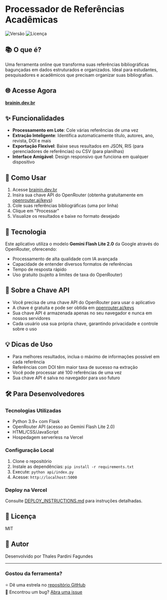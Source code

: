# Processador de Referências Acadêmicas

![Versão](https://img.shields.io/badge/versão-1.0-blue)
![Licença](https://img.shields.io/badge/licença-MIT-green)

## 📚 O que é?

Uma ferramenta online que transforma suas referências bibliográficas bagunçadas em dados estruturados e organizados. Ideal para estudantes, pesquisadores e acadêmicos que precisam organizar suas bibliografias.

## 🌐 Acesse Agora

**[brainin.dev.br](brainin.dev.br)**

## ✨ Funcionalidades

- **Processamento em Lote**: Cole várias referências de uma vez
- **Extração Inteligente**: Identifica automaticamente título, autores, ano, revista, DOI e mais
- **Exportação Flexível**: Baixe seus resultados em JSON, RIS (para gerenciadores de referências) ou CSV (para planilhas)
- **Interface Amigável**: Design responsivo que funciona em qualquer dispositivo

## 🚀 Como Usar

1. Acesse [brainin.dev.br](brainin.dev.br)
2. Insira sua chave API do OpenRouter (obtenha gratuitamente em [openrouter.ai/keys](https://openrouter.ai/keys))
3. Cole suas referências bibliográficas (uma por linha)
4. Clique em "Processar"
5. Visualize os resultados e baixe no formato desejado

## 🧠 Tecnologia

Este aplicativo utiliza o modelo **Gemini Flash Lite 2.0** da Google através do OpenRouter, oferecendo:

- Processamento de alta qualidade com IA avançada
- Capacidade de entender diversos formatos de referências
- Tempo de resposta rápido
- Uso gratuito (sujeito a limites de taxa do OpenRouter)

## 🔑 Sobre a Chave API

- Você precisa de uma chave API do OpenRouter para usar o aplicativo
- A chave é gratuita e pode ser obtida em [openrouter.ai/keys](https://openrouter.ai/keys)
- Sua chave API é armazenada apenas no seu navegador e nunca em nossos servidores
- Cada usuário usa sua própria chave, garantindo privacidade e controle sobre o uso

## 💡 Dicas de Uso

- Para melhores resultados, inclua o máximo de informações possível em cada referência
- Referências com DOI têm maior taxa de sucesso na extração
- Você pode processar até 100 referências de uma vez
- Sua chave API é salva no navegador para uso futuro

## 🛠️ Para Desenvolvedores

### Tecnologias Utilizadas

- Python 3.9+ com Flask
- OpenRouter API (acesso ao Gemini Flash Lite 2.0)
- HTML/CSS/JavaScript
- Hospedagem serverless na Vercel

### Configuração Local

1. Clone o repositório
2. Instale as dependências: `pip install -r requirements.txt`
3. Execute: `python api/index.py`
4. Acesse: `http://localhost:5000`

### Deploy na Vercel

Consulte [DEPLOY_INSTRUCTIONS.md](DEPLOY_INSTRUCTIONS.md) para instruções detalhadas.

## 📝 Licença

MIT

## 👤 Autor

Desenvolvido por Thales Pardini Fagundes

---

### Gostou da ferramenta?

⭐ Dê uma estrela no [repositório GitHub](https://github.com/thales-pardini/get-correct-references)  
🐛 Encontrou um bug? [Abra uma issue](https://github.com/thales-pardini/get-correct-references/issues) 
